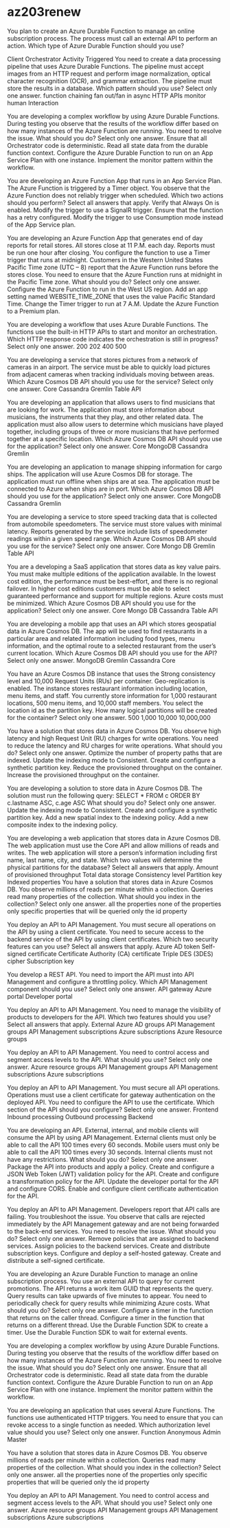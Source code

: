 # az203renew

You plan to create an Azure Durable Function to manage an online subscription process. The process must call an external API to perform an action.
Which type of Azure Durable Function should you use?

Client Orchestrator Activity Triggered
You need to create a data processing pipeline that uses Azure Durable Functions. The pipeline must accept images from an HTTP request and perform image normalization, optical character recognition (OCR), and grammar extraction. The pipeline must store the results in a database.
Which pattern should you use?
Select only one answer.
 function chaining fan out/fan in async HTTP APIs monitor human Interaction

You are developing a complex workflow by using Azure Durable Functions.
During testing you observe that the results of the workflow differ based on how many instances of the Azure Function are running.
You need to resolve the issue.
What should you do?
Select only one answer.
 Ensure that all Orchestrator code is deterministic. Read all state data from the durable function context. Configure the Azure Durable Function to run on an App Service Plan with one instance. Implement the monitor pattern within the workflow.


You are developing an Azure Function App that runs in an App Service Plan. The Azure Function is triggered by a Timer object.
You observe that the Azure Function does not reliably trigger when scheduled.
Which two actions should you perform?
Select all answers that apply.
 Verify that Always On is enabled. Modify the trigger to use a SignalR trigger. Ensure that the function has a retry configured. Modify the trigger to use Consumption mode instead of the App Service plan.

You are developing an Azure Function App that generates end of day reports for retail stores. All stores close at 11 P.M. each day.
Reports must be run one hour after closing. You configure the function to use a Timer trigger that runs at midnight.
Customers in the Western United States Pacific Time zone (UTC – 8) report that the Azure Function runs before the stores close.
You need to ensure that the Azure Function runs at midnight in the Pacific Time zone.
What should you do?
Select only one answer.
 Configure the Azure Function to run in the West US region. Add an app setting named WEBSITE_TIME_ZONE that uses the value Pacific Standard Time. Change the Timer trigger to run at 7 A.M. Update the Azure Function to a Premium plan.

You are developing a workflow that uses Azure Durable Functions. The functions use the built-in HTTP APIs to start and monitor an orchestration.
Which HTTP response code indicates the orchestration is still in progress?
Select only one answer.
 200 202 400 500

You are developing a service that stores pictures from a network of cameras in an airport. The service must be able to quickly load pictures from adjacent cameras when tracking individuals moving between areas.
Which Azure Cosmos DB API should you use for the service?
Select only one answer.
 Core Cassandra Gremlin Table API

You are developing an application that allows users to find musicians that are looking for work. The application must store information about musicians, the instruments that they play, and other related data.
The application must also allow users to determine which musicians have played together, including groups of three or more musicians that have performed together at a specific location.
Which Azure Cosmos DB API should you use for the application?
Select only one answer.
 Core MongoDB Cassandra Gremlin

You are developing an application to manage shipping information for cargo ships. The application will use Azure Cosmos DB for storage.
The application must run offline when ships are at sea. The application must be connected to Azure when ships are in port.
Which Azure Cosmos DB API should you use for the application?
Select only one answer.
 Core MongoDB Cassandra Gremlin


You are developing a service to store speed tracking data that is collected from automobile speedometers. The service must store values with minimal latency. Reports generated by the service include lists of speedometer readings within a given speed range.
Which Azure Cosmos DB API should you use for the service?
Select only one answer.
 Core Mongo DB Gremlin Table API

You are a developing a SaaS application that stores data as key value pairs.
You must make multiple editions of the application available. In the lowest cost edition, the performance must be best-effort, and there is no regional failover.
In higher cost editions customers must be able to select guaranteed performance and support for multiple regions. Azure costs must be minimized.
Which Azure Cosmos DB API should you use for the application?
Select only one answer.
 Core Mongo DB Cassandra Table API


You are developing a mobile app that uses an API which stores geospatial data in Azure Cosmos DB. The app will be used to find restaurants in a particular area and related information including food types, menu information, and the optimal route to a selected restaurant from the user’s current location.
Which Azure Cosmos DB API should you use for the API?
Select only one answer.
 MongoDB Gremlin Cassandra Core

You have an Azure Cosmos DB instance that uses the Strong consistency level and 10,000 Request Units (RUs) per container. Geo-replication is enabled.
The instance stores restaurant information including location, menu items, and staff. You currently store information for 1,000 restaurant locations, 500 menu items, and 10,000 staff members. You select the location id as the partition key.
How many logical partitions will be created for the container?
Select only one answer.
 500 1,000 10,000 10,000,000

You have a solution that stores data in Azure Cosmos DB.
You observe high latency and high Request Unit (RU) charges for write operations.
You need to reduce the latency and RU charges for write operations.
What should you do?
Select only one answer.
 Optimize the number of property paths that are indexed. Update the indexing mode to Consistent. Create and configure a synthetic partition key. Reduce the provisioned throughput on the container. Increase the provisioned throughput on the container.


You are developing a solution to store data in Azure Cosmos DB. The solution must run the following query:
SELECT * FROM c ORDER BY c.lastname ASC, c.age ASC
What should you do?
Select only one answer.
 Update the indexing mode to Consistent. Create and configure a synthetic partition key. Add a new spatial index to the indexing policy. Add a new composite index to the indexing policy.

You are developing a web application that stores data in Azure Cosmos DB. The web application must use the Core API and allow millions of reads and writes. The web application will store a person’s information including first name, last name, city, and state.
Which two values will determine the physical partitions for the database?
Select all answers that apply.
 Amount of provisioned throughput Total data storage Consistency level Partition key Indexed properties
You have a solution that stores data in Azure Cosmos DB.
You observe millions of reads per minute within a collection. Queries read many properties of the collection.
What should you index in the collection?
Select only one answer.
 all the properties none of the properties only specific properties that will be queried only the id property


You deploy an API to API Management.
You must secure all operations on the API by using a client certificate.
You need to secure access to the backend service of the API by using client certificates.
Which two security features can you use?
Select all answers that apply.
 Azure AD token Self-signed certificate Certificate Authority (CA) certificate Triple DES (3DES) cipher Subscription key


You develop a REST API.
You need to import the API must into API Management and configure a throttling policy.
Which API Management component should you use?
Select only one answer.
 API gateway Azure portal Developer portal

You deploy an API to API Management.
You need to manage the visibility of products to developers for the API.
Which two features should you use?
Select all answers that apply.
 External Azure AD groups API Management groups API Management subscriptions Azure subscriptions Azure Resource groups


You deploy an API to API Management.
You need to control access and segment access levels to the API.
What should you use?
Select only one answer.
 Azure resource groups API Management groups API Management subscriptions Azure subscriptions


You deploy an API to API Management.
You must secure all API operations. Operations must use a client certificate for gateway authentication on the deployed API.
You need to configure the API to use the certificate.
Which section of the API should you configure?
Select only one answer.
 Frontend Inbound processing Outbound processing Backend

You are developing an API. External, internal, and mobile clients will consume the API by using API Management.
External clients must only be able to call the API 100 times every 60 seconds. Mobile users must only be able to call the API 100 times every 30 seconds. Internal clients must not have any restrictions.
What should you do?
Select only one answer.
 Package the API into products and apply a policy. Create and configure a JSON Web Token (JWT) validation policy for the API. Create and configure a transformation policy for the API. Update the developer portal for the API and configure CORS. Enable and configure client certificate authentication for the API.


You deploy an API to API Management.
Developers report that API calls are failing. You troubleshoot the issue. You observe that calls are rejected immediately by the API Management gateway and are not being forwarded to the back-end services.
You need to resolve the issue.
What should you do?
Select only one answer.
 Remove policies that are assigned to backend services. Assign policies to the backend services. Create and distribute subscription keys. Configure and deploy a self-hosted gateway. Create and distribute a self-signed certificate.

You are developing an Azure Durable Function to manage an online subscription process. You use an external API to query for current promotions. The API returns a work item GUID that represents the query.
Query results can take upwards of five minutes to appear.
You need to periodically check for query results while minimizing Azure costs.
What should you do?
Select only one answer.
 Configure a timer in the function that returns on the caller thread. Configure a timer in the function that returns on a different thread. Use the Durable Function SDK to create a timer. Use the Durable Function SDK to wait for external events.

You are developing a complex workflow by using Azure Durable Functions.
During testing you observe that the results of the workflow differ based on how many instances of the Azure Function are running.
You need to resolve the issue.
What should you do?
Select only one answer.
 Ensure that all Orchestrator code is deterministic. Read all state data from the durable function context. Configure the Azure Durable Function to run on an App Service Plan with one instance. Implement the monitor pattern within the workflow.


You are developing an application that uses several Azure Functions. The functions use authenticated HTTP triggers.
You need to ensure that you can revoke access to a single function as needed.
Which authorization level value should you use?
Select only one answer.
 Function Anonymous Admin Master

You have a solution that stores data in Azure Cosmos DB.
You observe millions of reads per minute within a collection. Queries read many properties of the collection.
What should you index in the collection?
Select only one answer.
 all the properties none of the properties only specific properties that will be queried only the id property


You deploy an API to API Management.
You need to control access and segment access levels to the API.
What should you use?
Select only one answer.
 Azure resource groups API Management groups API Management subscriptions Azure subscriptions

